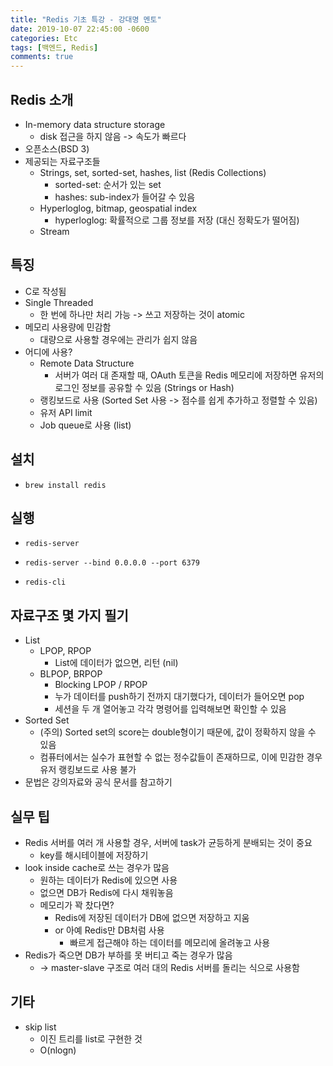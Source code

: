 ```yaml
---
title: "Redis 기초 특강 - 강대명 멘토"
date: 2019-10-07 22:45:00 -0600
categories: Etc
tags: [백엔드, Redis] 
comments: true
---
```


## Redis 소개
* In-memory data structure storage
	* disk 접근을 하지 않음 -> 속도가 빠르다
* 오픈소스(BSD 3)
* 제공되는 자료구조들
	* Strings, set, sorted-set, hashes, list (Redis Collections)
		* sorted-set: 순서가 있는 set
		* hashes: sub-index가 들어갈 수 있음
	* Hyperloglog, bitmap, geospatial index
		* hyperloglog: 확률적으로 그룹 정보를 저장 (대신 정확도가 떨어짐)
	* Stream 


## 특징
* C로 작성됨
* Single Threaded
	* 한 번에 하나만 처리 가능 -> 쓰고 저장하는 것이 atomic 
* 메모리 사용량에 민감함
	* 대량으로 사용할 경우에는 관리가 쉽지 않음
* 어디에 사용?
	* Remote Data Structure
		* 서버가 여러 대 존재할 때, OAuth 토큰을 Redis 메모리에 저장하면 유저의 로그인 정보를 공유할 수 있음 (Strings or Hash)
	* 랭킹보드로 사용 (Sorted Set 사용 -> 점수를 쉽게 추가하고 정렬할 수 있음)
	* 유저 API limit
	* Job queue로 사용 (list)
	

## 설치
* `brew install redis`

## 실행
* `redis-server`

* `redis-server --bind 0.0.0.0 --port 6379`

* `redis-cli`


## 자료구조 몇 가지 필기
* List
	* LPOP, RPOP
		* List에 데이터가 없으면, 리턴 (nil)
	* BLPOP, BRPOP
		* Blocking LPOP / RPOP
		* 누가 데이터를 push하기 전까지 대기했다가, 데이터가 들어오면 pop
		* 세션을 두 개 열어놓고 각각 명령어를 입력해보면 확인할 수 있음
* Sorted Set
	* (주의) Sorted set의 score는 double형이기 때문에, 값이 정확하지 않을 수 있음
	* 컴퓨터에서는 실수가 표현할 수 없는 정수값들이 존재하므로, 이에 민감한 경우 유저 랭킹보드로 사용 불가
* 문법은 강의자료와 공식 문서를 참고하기


## 실무 팁
* Redis 서버를 여러 개 사용할 경우, 서버에 task가 균등하게 분배되는 것이 중요
	* key를 해시테이블에 저장하기
* look inside cache로 쓰는 경우가 많음
	* 원하는 데이터가 Redis에 있으면 사용
	* 없으면 DB가 Redis에 다시 채워놓음
	* 메모리가 꽉 찼다면? 
		* Redis에 저장된 데이터가 DB에 없으면 저장하고 지움
		* or 아예 Redis만 DB처럼 사용
			* 빠르게 접근해야 하는 데이터를 메모리에 올려놓고 사용
* Redis가 죽으면 DB가 부하를 못 버티고 죽는 경우가 많음
	* -> master-slave 구조로 여러 대의 Redis 서버를 돌리는 식으로 사용함


## 기타
* skip list
	* 이진 트리를 list로 구현한 것
	* O(nlogn)